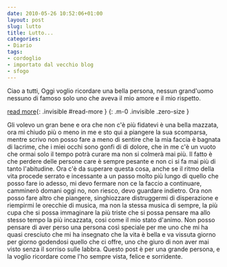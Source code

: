 ```yaml
---
date: 2010-05-26 10:52:06+01:00
layout: post
slug: lutto
title: Lutto...
categories:
- Diario
tags:
- cordoglio
- importato dal vecchio blog
- sfogo
---
```


Ciao a tutti,
Oggi voglio ricordare una bella persona, nessun grand'uomo nessuno di famoso solo uno che aveva il mio amore e il mio rispetto.

<!--more-->
[read more](){: .invisible #read-more }
{: .m-0 .invisible .zero-size }

Gli volevo un gran bene e ora che non c'è più fidatevi è una bella mazzata, ora mi chiudo più o meno in me e sto qui a piangere la sua scomparsa, mentre scrivo non posso fare a meno di sentire che la mia faccia è bagnata di lacrime, che i miei occhi sono gonfi di di dolore, che in me c'è un vuoto che ormai solo il tempo potrà curare ma non si colmerà mai più.
Il fatto è che perdere delle persone care è sempre pesante e non ci si fa mai più di tanto l'abitudine. Ora c'è da superare questa cosa, anche se il ritmo della vita procede serrato e incessante a un passo molto più lungo di quello che posso fare io adesso, mi devo fermare non ce la faccio a continuare, camminerò domani oggi no, non riesco, devo guardare indietro. Ora non posso fare altro che piangere, singhiozzare distruggermi di disperazione e riempirmi le orecchie di musica, ma non la stessa musica di sempre, la più cupa che si possa immaginare la più triste che si possa pensare ma allo stesso tempo la più incazzata, cosi come il mio stato d'animo. Non posso pensare di aver perso una persona così speciale per me uno che mi ha quasi cresciuto che mi ha insegnato che la vita è bella e va vissuta giorno per giorno godendosi quello che ci offre, uno che giuro di non aver mai visto senza il sorriso sulle labbra.
Questo post è per una grande persona, e la voglio ricordare come l'ho sempre vista, felice e sorridente.
